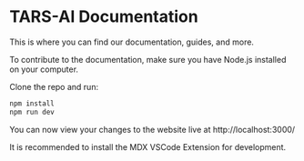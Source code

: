 # TARS-AI Documentation

This is where you can find our documentation, guides, and more.

To contribute to the documentation, make sure you have Node.js installed on your computer.

Clone the repo and run:

```bash
npm install
npm run dev
```

You can now view your changes to the website live at http://localhost:3000/

It is recommended to install the MDX VSCode Extension for development.
